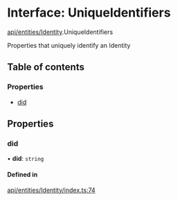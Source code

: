 # Interface: UniqueIdentifiers

[api/entities/Identity](../wiki/api.entities.Identity).UniqueIdentifiers

Properties that uniquely identify an Identity

## Table of contents

### Properties

- [did](../wiki/api.entities.Identity.UniqueIdentifiers#did)

## Properties

### did

• **did**: `string`

#### Defined in

[api/entities/Identity/index.ts:74](https://github.com/PolymathNetwork/polymesh-sdk/blob/31dfa0dc/src/api/entities/Identity/index.ts#L74)
